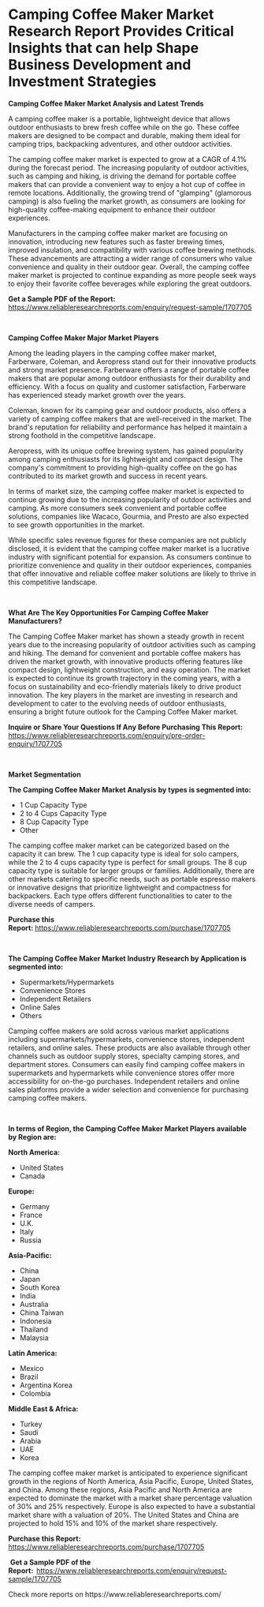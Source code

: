 <p><h1>Camping Coffee Maker Market Research Report Provides Critical Insights that can help Shape Business Development and Investment Strategies</h1></p><p><strong>Camping Coffee Maker Market Analysis and Latest Trends</strong></p>
<p><p>A camping coffee maker is a portable, lightweight device that allows outdoor enthusiasts to brew fresh coffee while on the go. These coffee makers are designed to be compact and durable, making them ideal for camping trips, backpacking adventures, and other outdoor activities.</p><p>The camping coffee maker market is expected to grow at a CAGR of 4.1% during the forecast period. The increasing popularity of outdoor activities, such as camping and hiking, is driving the demand for portable coffee makers that can provide a convenient way to enjoy a hot cup of coffee in remote locations. Additionally, the growing trend of "glamping" (glamorous camping) is also fueling the market growth, as consumers are looking for high-quality coffee-making equipment to enhance their outdoor experiences.</p><p>Manufacturers in the camping coffee maker market are focusing on innovation, introducing new features such as faster brewing times, improved insulation, and compatibility with various coffee brewing methods. These advancements are attracting a wider range of consumers who value convenience and quality in their outdoor gear. Overall, the camping coffee maker market is projected to continue expanding as more people seek ways to enjoy their favorite coffee beverages while exploring the great outdoors.</p></p>
<p><strong>Get a Sample PDF of the Report:&nbsp;</strong> <a href="https://www.reliableresearchreports.com/enquiry/request-sample/1707705">https://www.reliableresearchreports.com/enquiry/request-sample/1707705</a></p>
<p>&nbsp;</p>
<p><strong>Camping Coffee Maker Major Market Players</strong></p>
<p><p>Among the leading players in the camping coffee maker market, Farberware, Coleman, and Aeropress stand out for their innovative products and strong market presence. Farberware offers a range of portable coffee makers that are popular among outdoor enthusiasts for their durability and efficiency. With a focus on quality and customer satisfaction, Farberware has experienced steady market growth over the years.</p><p>Coleman, known for its camping gear and outdoor products, also offers a variety of camping coffee makers that are well-received in the market. The brand's reputation for reliability and performance has helped it maintain a strong foothold in the competitive landscape.</p><p>Aeropress, with its unique coffee brewing system, has gained popularity among camping enthusiasts for its lightweight and compact design. The company's commitment to providing high-quality coffee on the go has contributed to its market growth and success in recent years.</p><p>In terms of market size, the camping coffee maker market is expected to continue growing due to the increasing popularity of outdoor activities and camping. As more consumers seek convenient and portable coffee solutions, companies like Wacaco, Gourmia, and Presto are also expected to see growth opportunities in the market.</p><p>While specific sales revenue figures for these companies are not publicly disclosed, it is evident that the camping coffee maker market is a lucrative industry with significant potential for expansion. As consumers continue to prioritize convenience and quality in their outdoor experiences, companies that offer innovative and reliable coffee maker solutions are likely to thrive in this competitive landscape.</p></p>
<p>&nbsp;</p>
<p><strong>What Are The Key Opportunities For Camping Coffee Maker Manufacturers?</strong></p>
<p><p>The Camping Coffee Maker market has shown a steady growth in recent years due to the increasing popularity of outdoor activities such as camping and hiking. The demand for convenient and portable coffee makers has driven the market growth, with innovative products offering features like compact design, lightweight construction, and easy operation. The market is expected to continue its growth trajectory in the coming years, with a focus on sustainability and eco-friendly materials likely to drive product innovation. The key players in the market are investing in research and development to cater to the evolving needs of outdoor enthusiasts, ensuring a bright future outlook for the Camping Coffee Maker market.</p></p>
<p><strong>Inquire or Share Your Questions If Any Before Purchasing This Report:</strong> <a href="https://www.reliableresearchreports.com/enquiry/pre-order-enquiry/1707705">https://www.reliableresearchreports.com/enquiry/pre-order-enquiry/1707705</a></p>
<p>&nbsp;</p>
<p><strong>Market Segmentation</strong></p>
<p><strong>The Camping Coffee Maker Market Analysis by types is segmented into:</strong></p>
<p><ul><li>1 Cup Capacity Type</li><li>2 to 4 Cups Capacity Type</li><li>8 Cup Capacity Type</li><li>Other</li></ul></p>
<p><p>The camping coffee maker market can be categorized based on the capacity it can brew. The 1 cup capacity type is ideal for solo campers, while the 2 to 4 cups capacity type is perfect for small groups. The 8 cup capacity type is suitable for larger groups or families. Additionally, there are other markets catering to specific needs, such as portable espresso makers or innovative designs that prioritize lightweight and compactness for backpackers. Each type offers different functionalities to cater to the diverse needs of campers.</p></p>
<p><strong>Purchase this Report:&nbsp;</strong><a href="https://www.reliableresearchreports.com/purchase/1707705">https://www.reliableresearchreports.com/purchase/1707705</a></p>
<p>&nbsp;</p>
<p><strong>The Camping Coffee Maker Market Industry Research by Application is segmented into:</strong></p>
<p><ul><li>Supermarkets/Hypermarkets</li><li>Convenience Stores</li><li>Independent Retailers</li><li>Online Sales</li><li>Others</li></ul></p>
<p><p>Camping coffee makers are sold across various market applications including supermarkets/hypermarkets, convenience stores, independent retailers, and online sales. These products are also available through other channels such as outdoor supply stores, specialty camping stores, and department stores. Consumers can easily find camping coffee makers in supermarkets and hypermarkets while convenience stores offer more accessibility for on-the-go purchases. Independent retailers and online sales platforms provide a wider selection and convenience for purchasing camping coffee makers.</p></p>
<p>&nbsp;</p>
<p><strong>In terms of Region, the Camping Coffee Maker Market Players available by Region are:</strong></p>
<p>
    <p> <strong> North America: </strong>
        <ul>
            <li>United States</li>
            <li>Canada</li>
        </ul>
        </p> 
    <p> <strong> Europe: </strong>
        <ul>
            <li>Germany</li>
            <li>France</li>
            <li>U.K.</li>
            <li>Italy</li>
            <li>Russia</li>
        </ul>
        </p> 
    <p> <strong> Asia-Pacific: </strong>
        <ul>
            <li>China</li>
            <li>Japan</li>
            <li>South Korea</li>
            <li>India</li>
            <li>Australia</li>
            <li>China Taiwan</li>
            <li>Indonesia</li>
            <li>Thailand</li>
            <li>Malaysia</li>
        </ul>
        </p> 
    <p> <strong> Latin America: </strong>
        <ul>
            <li>Mexico</li>
            <li>Brazil</li>
            <li>Argentina Korea</li>
            <li>Colombia</li>
        </ul>
        </p> 
    <p> <strong> Middle East & Africa: </strong>
        <ul>
            <li>Turkey</li>
            <li>Saudi</li>
            <li>Arabia</li>
            <li>UAE</li>
            <li>Korea</li>
        </ul>
    </p>
    </p>
<p><p>The camping coffee maker market is anticipated to experience significant growth in the regions of North America, Asia Pacific, Europe, United States, and China. Among these regions, Asia Pacific and North America are expected to dominate the market with a market share percentage valuation of 30% and 25% respectively. Europe is also expected to have a substantial market share with a valuation of 20%. The United States and China are projected to hold 15% and 10% of the market share respectively.</p></p>
<p><strong>Purchase this Report: </strong><a href="https://www.reliableresearchreports.com/purchase/1707705">https://www.reliableresearchreports.com/purchase/1707705</a></p>
<p>&nbsp;<strong>Get a Sample PDF of the Report:&nbsp;&nbsp;</strong><a href="https://www.reliableresearchreports.com/enquiry/request-sample/1707705">https://www.reliableresearchreports.com/enquiry/request-sample/1707705</a></p>
<p><strong></strong></p>
<p>Check more reports on https://www.reliableresearchreports.com/</p>